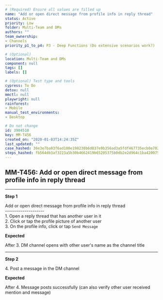 ```yaml
---
# (Required) Ensure all values are filled up
name: "Add or open direct message from profile info in reply thread"
status: Active
priority: Low
folder: Multi-Team and DMs
authors: ""
team_ownership: 
- Channels
priority_p1_to_p4: P3 - Deep Functions (Do extensive scenarios work?)

# (Optional)
location: Multi-Team and DMs
component: null
tags: []
labels: []

# (Optional) Test type and tools
cypress: To Do
detox: null
mmctl: null
playwright: null
rainforest: 
- Mobile
manual_test_environments: 
- Desktop

# Do not change
id: 3904510
key: MM-T456
created_on: "2020-01-03T14:24:35Z"
last_updated: ""
case_hashed: 36e3e7ba93f6ad100e198238b6d837e9b356ad3a5fdf467735ecb0e7026012ed64ae87e5311995593637bc789baf35f4
steps_hashed: fb564db3af3223a5b30b4662419b65205375b0db2e2d964c1ba420075d79b17c58fbb539cab70a6cdb6f1da957726abf
---
```


<!-- (Auto-generated) Based on frontmatter's "key" and "name" -->

## MM-T456: Add or open direct message from profile info in reply thread

---

**Step 1**

Add or open direct message from profile info in reply thread\
\--------------------\
1\. Open a reply thread that has another user in it\
2\. Click or tap the profile picture of another user\
3\. On the profile info, click or tap `Send Message`

**Expected**

After 3. DM channel opens with other user's name as the channel title

---

**Step 2**

4\. Post a message in the DM channel

**Expected**

After 4. Message posts successfully (can also verify other user received mention and message)

